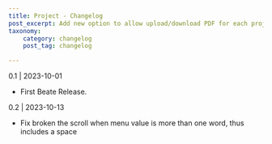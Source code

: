 ```yaml
---
title: Project - Changelog
post_excerpt: Add new option to allow upload/download PDF for each project.
taxonomy:
    category: changelog
    post_tag: changelog

---
```


0.1 | 2023-10-01
* First Beate Release.


0.2 | 2023-10-13
* Fix broken the scroll when menu value is more than one word, thus includes a space